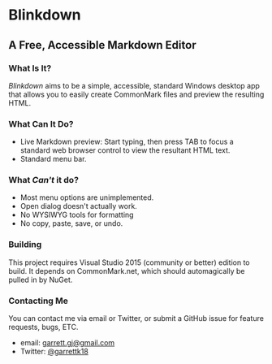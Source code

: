 # Blinkdown
## A Free, Accessible Markdown Editor
### What Is It?

*Blinkdown* aims to be a simple, accessible, standard Windows desktop app that allows you to easily create CommonMark files and preview the resulting HTML.

### What Can It Do?

* Live Markdown preview: Start typing, then press TAB to focus a standard web browser control to view the resultant HTML text.
* Standard menu bar.

### What *Can't* it do?

* Most menu options are unimplemented.
* Open dialog doesn't actually work.
* No WYSIWYG tools for formatting
* No copy, paste, save, or undo.

### Building

This project requires Visual Studio 2015 (community or better) edition to build. It depends on CommonMark.net, which should automagically be pulled in by NuGet.

### Contacting Me

You can contact me via email or Twitter, or submit a GitHub issue for feature requests, bugs, ETC.

* email: [garrett.gj@gmail.com](mailto:garrett.gj@gmail.com)
* Twitter: [@garrettk18](https://twitter.com/garrettk18)